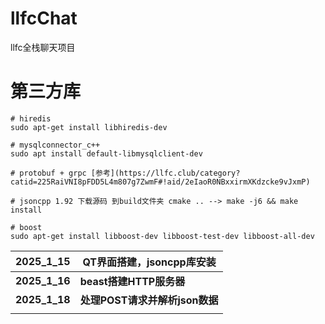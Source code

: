 # llfcChat
llfc全栈聊天项目

# 第三方库

```shell
# hiredis
sudo apt-get install libhiredis-dev

# mysqlconnector_c++
sudo apt install default-libmysqlclient-dev

# protobuf + grpc [参考](https://llfc.club/category?catid=225RaiVNI8pFDD5L4m807g7ZwmF#!aid/2eIaoR0NBxxirmXKdzcke9vJxmP)

# jsoncpp 1.92 下载源码 到build文件夹 cmake .. --> make -j6 && make install

# boost
sudo apt-get install libboost-dev libboost-test-dev libboost-all-dev
```



| 2025_1_15     | QT界面搭建，jsoncpp库安装      |
| ------------- | ------------------------------ |
| **2025_1_16** | **beast搭建HTTP服务器**        |
| **2025_1_18** | **处理POST请求并解析json数据** |
|               |                                |

